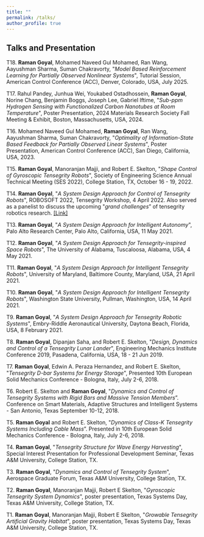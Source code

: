 ```yaml
---
title: ""
permalink: /talks/
author_profile: true
---
```

Talks and Presentation
------
T18. **Raman Goyal**, Mohamed Naveed Gul Mohamed, Ran Wang, Aayushman Sharma, Suman Chakravorty, "_Model Based Reinforcement Learning for Partially Observed Nonlinear Systems_", Tutorial Session, American Control Conference (ACC), Denver, Colorado, USA, July 2025.

T17. Rahul Pandey, Junhua Wei, Youkabed Ostadhossein, **Raman Goyal**, Norine Chang, Benjamin Boggs, Joseph Lee, Gabriel Iftime, "_Sub-ppm Hydrogen Sensing with Functionalized Carbon Nanotubes at Room Temperature_", Poster Presentation, 2024 Materials Research Society Fall Meeting & Exhibit, Boston, Massachusetts, USA, 2024.


T16. Mohamed Naveed Gul Mohamed, **Raman Goyal**, Ran Wang, Aayushman Sharma, Suman Chakravorty, "_Optimality of Information-State Based Feedback for Partially Observed Linear Systems_", Poster Presentation, American Control Conference (ACC), San Diego, California, USA, 2023.


T15. **Raman Goyal**, Manoranjan Majji, and Robert E. Skelton, "_Shape Control of Gyroscopic Tensegrity Robots_", Society of Engineering Science Annual Technical Meeting (SES 2022), College Station, TX, October 16 - 19, 2022.


T14. **Raman Goyal**, "_A System Design Approach for Control of Tensegrity Robots_", ROBOSOFT 2022, Tensegrity Workshop, 4 April 2022. Also served as a panelist to discuss the upcoming "_grand challenges_” of tensegrity robotics research.
[[Link]](https://muse.union.edu/tensegrity/)


T13. **Raman Goyal**, "_A System Design Approach for Intelligent Autonomy_",  Palo Alto Research Center, Palo Alto, California, USA, 11 May 2021.


T12. **Raman Goyal**, "_A System Design Approach for Tensegrity-inspired Space Robots_",  The University of Alabama, Tuscaloosa, Alabama, USA, 4 May 2021.


T11. **Raman Goyal**, "_A System Design Approach for Intelligent Tensegrity Robots_",  University of Maryland, Baltimore County, Maryland, USA, 21 April 2021.


T10. **Raman Goyal**, "_A System Design Approach for Intelligent Tensegrity Robots_",  Washington State University, Pullman, Washington, USA, 14 April 2021.


T9. **Raman Goyal**, "_A System Design Approach for Tensegrity Robotic Systems_", Embry-Riddle Aeronautical University, Daytona Beach, Florida, USA, 8 February 2021.


T8. **Raman Goyal**, Dipanjan Saha, and Robert E. Skelton, "_Design, Dynamics and Control of a Tensegrity Lunar Lander_", Engineering Mechanics Institute Conference 2019, Pasadena, California, USA, 18 - 21 Jun 2019.


T7. **Raman Goyal**, Edwin A. Peraza Hernandez, and Robert E. Skelton, "_Tensegrity D-bar Systems for Energy Storage_", Presented 10th European Solid Mechanics Conference - Bologna, Italy, July 2-6, 2018.


T6. Robert E. Skelton and **Raman Goyal**, "_Dynamics and Control of Tensegrity Systems with Rigid Bars and Massive Tension Members_”. Conference on Smart Materials, Adaptive Structures and Intelligent Systems - San Antonio, Texas September 10-12, 2018.


T5. **Raman Goyal** and Robert E. Skelton, "_Dynamics of Class-K Tensegrity Systems Including Cable Mass_”. Presented in 10th European Solid Mechanics Conference - Bologna, Italy, July 2-6, 2018.


T4. **Raman Goyal**, "_Tensegrity Structure for Wave Energy Harvesting_", Special Interest Presentation for Professional Development Seminar, Texas A&M University, College Station, TX.


T3. **Raman Goyal**, "_Dynamics and Control of Tensegrity System_", Aerospace Graduate Forum, Texas A&M University, College Station, TX.


T2. **Raman Goyal**, Manoranjan Majji, Robert E Skelton, "_Gyroscopic Tensegrity System Dynamics_", poster presentation, Texas Systems Day,  Texas A&M University, College Station, TX.


T1. **Raman Goyal**, Manoranjan Majji, Robert E Skelton, "_Growable Tensegrity Artificial Gravity Habitat_", poster presentation, Texas Systems Day, Texas A&M University, College Station, TX.
